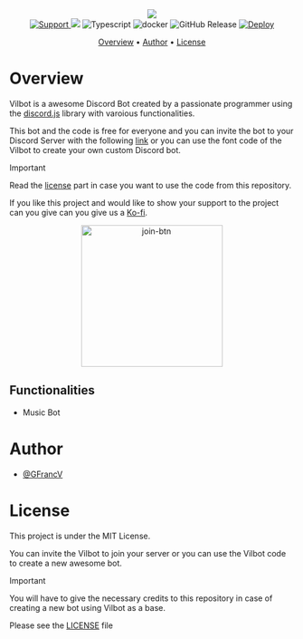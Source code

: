 <div align="center">
  <img src="https://user-images.githubusercontent.com/35277540/202900919-37b3a360-7fc2-4fce-a08b-f23e4b0f748d.png" align="center">
<br>

<a href="https://discord.com/oauth2/authorize?client_id=1024599953387044904&permissions=8&scope=bot">
  <img src="https://img.shields.io/badge/Discord-5865F2?style=for-the-badge&logo=discord&logoColor=white" alt="Support">
</a>
<img src="https://img.shields.io/badge/Node.js-339933?style=for-the-badge&logo=nodedotjs&logoColor=white">
<img src="https://img.shields.io/badge/typescript-%23007ACC.svg?style=for-the-badge&logo=typescript&logoColor=white" alt="Typescript">
<img src="https://img.shields.io/badge/Docker-2CA5E0?style=for-the-badge&logo=docker&logoColor=white" alt="docker">
<img src="https://img.shields.io/github/v/release/Vilbot-org/bot?style=for-the-badge&color=f984e5" alt="GitHub Release">
<a href="https://github.com/Vilbot-org/bot/actions/workflows/pipeline.ym">
	<img src="https://img.shields.io/github/actions/workflow/status/Vilbot-org/bot/deployment.yml?style=for-the-badge&label=Deploy" alt="Deploy">
</a>
</div>

<p align="center">
  <a href="#overview">Overview</a>
  •
  <a href="#author">Author</a>
  •
  <a href="#license">License</a>
</p>

# Overview

Vilbot is a awesome Discord Bot created by a passionate programmer using the [discord.js](https://discord.js.org) library with varoious functionalities.

This bot and the code is free for everyone and you can invite the bot to your Discord Server with the following [link](https://discord.com/oauth2/authorize?client_id=1024599953387044904&permissions=8&scope=bot) or you can use the font code of the Vilbot to create your own custom Discord bot.

> [!IMPORTANT]
> Read the [license](#license) part in case you want to use the code from this repository.

If you like this project and would like to show your support to the project can you give can you give us a [Ko-fi](https://ko-fi.com/GFrancV).

<div align="center">
	<a href="https://discord.com/oauth2/authorize?client_id=1024599953387044904&permissions=3173392&integration_type=0&scope=bot+applications.commands">
			<img src="https://user-images.githubusercontent.com/35277540/202934244-7297631c-8429-4fe2-8158-a1f64c2bb9cb.png" alt="join-btn" width="250">
	</a>
</div>

## Functionalities

- Music Bot

# Author

- [@GFrancV](https://github.com/GFrancV)

# License

This project is under the MIT License.

You can invite the Vilbot to join your server or you can use the Vilbot code to create a new awesome bot.

> [!IMPORTANT]
> You will have to give the necessary credits to this repository in case of creating a new bot using Vilbot as a base.

Please see the [LICENSE](./LICENCE) file
